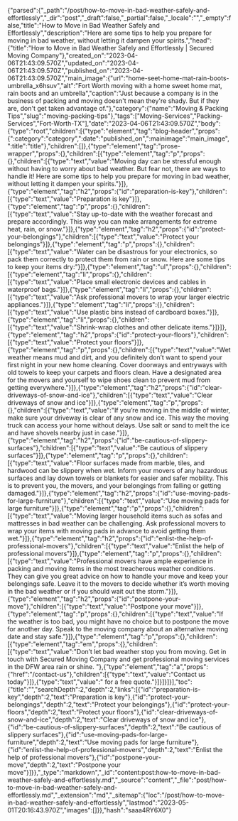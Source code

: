{"parsed":{"_path":"/post/how-to-move-in-bad-weather-safely-and-effortlessly","_dir":"post","_draft":false,"_partial":false,"_locale":"","_empty":false,"title":"How to Move in Bad Weather Safely and Effortlessly","description":"Here are some tips to help you prepare for moving in bad weather, without letting it dampen your spirits.","head":{"title":"How to Move in Bad Weather Safely and Effortlessly | Secured Moving Company"},"created_on":"2023-04-06T21:43:09.570Z","updated_on":"2023-04-06T21:43:09.570Z","published_on":"2023-04-06T21:43:09.570Z","main_image":{"url":"home-seet-home-mat-rain-boots-umbrella_x6hsuv","alt":"Fort Worth moving with a home sweet home mat, rain boots and an umbrella","caption":"Just because a company is in the business of packing and moving doesn't mean they're shady. But if they are, don't get taken advantage of."},"category":{"name":"Moving & Packing Tips","slug":"moving-packing-tips"},"tags":["Moving-Services","Packing-Services","Fort-Worth-TX"],"date":"2023-04-06T21:43:09.570Z","body":{"type":"root","children":[{"type":"element","tag":"blog-header","props":{":category":"category",":date":"published_on",":mainimage":"main_image",":title":"title"},"children":[]},{"type":"element","tag":"prose-wrapper","props":{},"children":[{"type":"element","tag":"p","props":{},"children":[{"type":"text","value":"Moving day can be stressful enough without having to worry about bad weather. But fear not, there are ways to handle it! Here are some tips to help you prepare for moving in bad weather, without letting it dampen your spirits."}]},{"type":"element","tag":"h2","props":{"id":"preparation-is-key"},"children":[{"type":"text","value":"Preparation is key"}]},{"type":"element","tag":"p","props":{},"children":[{"type":"text","value":"Stay up-to-date with the weather forecast and prepare accordingly. This way you can make arrangements for extreme heat, rain, or snow."}]},{"type":"element","tag":"h2","props":{"id":"protect-your-belongings"},"children":[{"type":"text","value":"Protect your belongings"}]},{"type":"element","tag":"p","props":{},"children":[{"type":"text","value":"Water can be disastrous for your electronics, so pack them correctly to protect them from rain or snow. Here are some tips to keep your items dry:"}]},{"type":"element","tag":"ul","props":{},"children":[{"type":"element","tag":"li","props":{},"children":[{"type":"text","value":"Place small electronic devices and cables in waterproof bags."}]},{"type":"element","tag":"li","props":{},"children":[{"type":"text","value":"Ask professional movers to wrap your larger electric appliances."}]},{"type":"element","tag":"li","props":{},"children":[{"type":"text","value":"Use plastic bins instead of cardboard boxes."}]},{"type":"element","tag":"li","props":{},"children":[{"type":"text","value":"Shrink-wrap clothes and other delicate items."}]}]},{"type":"element","tag":"h2","props":{"id":"protect-your-floors"},"children":[{"type":"text","value":"Protect your floors"}]},{"type":"element","tag":"p","props":{},"children":[{"type":"text","value":"Wet weather means mud and dirt, and you definitely don’t want to spend your first night in your new home cleaning. Cover doorways and entryways with old towels to keep your carpets and floors clean. Have a designated area for the movers and yourself to wipe shoes clean to prevent mud from getting everywhere."}]},{"type":"element","tag":"h2","props":{"id":"clear-driveways-of-snow-and-ice"},"children":[{"type":"text","value":"Clear driveways of snow and ice"}]},{"type":"element","tag":"p","props":{},"children":[{"type":"text","value":"If you’re moving in the middle of winter, make sure your driveway is clear of any snow and ice. This way the moving truck can access your home without delays. Use salt or sand to melt the ice and have shovels nearby just in case."}]},{"type":"element","tag":"h2","props":{"id":"be-cautious-of-slippery-surfaces"},"children":[{"type":"text","value":"Be cautious of slippery surfaces"}]},{"type":"element","tag":"p","props":{},"children":[{"type":"text","value":"Floor surfaces made from marble, tiles, and hardwood can be slippery when wet. Inform your movers of any hazardous surfaces and lay down towels or blankets for easier and safer mobility. This is to prevent you, the movers, and your belongings from falling or getting damaged."}]},{"type":"element","tag":"h2","props":{"id":"use-moving-pads-for-large-furniture"},"children":[{"type":"text","value":"Use moving pads for large furniture"}]},{"type":"element","tag":"p","props":{},"children":[{"type":"text","value":"Moving larger household items such as sofas and mattresses in bad weather can be challenging. Ask professional movers to wrap your items with moving pads in advance to avoid getting them wet."}]},{"type":"element","tag":"h2","props":{"id":"enlist-the-help-of-professional-movers"},"children":[{"type":"text","value":"Enlist the help of professional movers"}]},{"type":"element","tag":"p","props":{},"children":[{"type":"text","value":"Professional movers have ample experience in packing and moving items in the most treacherous weather conditions. They can give you great advice on how to handle your move and keep your belongings safe. Leave it to the movers to decide whether it’s worth moving in the bad weather or if you should wait out the storm."}]},{"type":"element","tag":"h2","props":{"id":"postpone-your-move"},"children":[{"type":"text","value":"Postpone your move"}]},{"type":"element","tag":"p","props":{},"children":[{"type":"text","value":"If the weather is too bad, you might have no choice but to postpone the move for another day. Speak to the moving company about an alternative moving date and stay safe."}]},{"type":"element","tag":"p","props":{},"children":[{"type":"element","tag":"em","props":{},"children":[{"type":"text","value":"Don’t let bad weather stop you from moving. Get in touch with Secured Moving Company and get professional moving services in the DFW area rain or shine. "},{"type":"element","tag":"a","props":{"href":"/contact-us"},"children":[{"type":"text","value":"Contact us today"}]},{"type":"text","value":" for a free quote."}]}]}]}],"toc":{"title":"","searchDepth":2,"depth":2,"links":[{"id":"preparation-is-key","depth":2,"text":"Preparation is key"},{"id":"protect-your-belongings","depth":2,"text":"Protect your belongings"},{"id":"protect-your-floors","depth":2,"text":"Protect your floors"},{"id":"clear-driveways-of-snow-and-ice","depth":2,"text":"Clear driveways of snow and ice"},{"id":"be-cautious-of-slippery-surfaces","depth":2,"text":"Be cautious of slippery surfaces"},{"id":"use-moving-pads-for-large-furniture","depth":2,"text":"Use moving pads for large furniture"},{"id":"enlist-the-help-of-professional-movers","depth":2,"text":"Enlist the help of professional movers"},{"id":"postpone-your-move","depth":2,"text":"Postpone your move"}]}},"_type":"markdown","_id":"content:post:how-to-move-in-bad-weather-safely-and-effortlessly.md","_source":"content","_file":"post/how-to-move-in-bad-weather-safely-and-effortlessly.md","_extension":"md","_sitemap":{"loc":"/post/how-to-move-in-bad-weather-safely-and-effortlessly","lastmod":"2023-05-01T20:16:43.970Z","images":[]}},"hash":"saaa4RY6X0"}